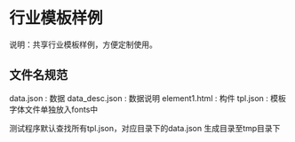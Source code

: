 # 行业模板样例
说明：共享行业模板样例，方便定制使用。

## 文件名规范
data.json : 数据
data_desc.json : 数据说明
element1.html : 构件
tpl.json : 模板
字体文件单独放入fonts中

测试程序默认查找所有tpl.json，对应目录下的data.json
生成目录至tmp目录下